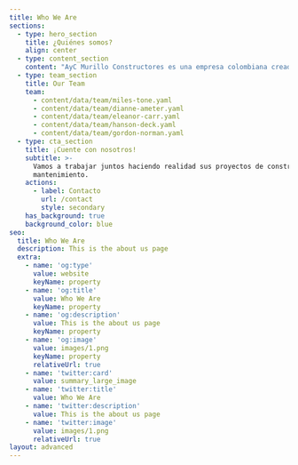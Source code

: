 ```yaml
---
title: Who We Are
sections:
  - type: hero_section
    title: ¿Quiénes somos?
    align: center
  - type: content_section
    content: "AyC Murillo Constructores es una empresa colombiana creada con el objetivo de ayudar a sus clientes a hacer realidad sus proyectos de construcción y mejoras en su hogar. Nuestra organización trabaja con altos estándares de calidad aplicando siempre las normas técnicas vigentes en el país.\_\n\nContamos con personal capacitado para realizar cada proyecto respetando siempre nuestro compromiso\_de realizar un trabajo de resultados satisfactorios para nuestros clientes con precio justo, respetando el cronograma y los estándares de calidad requeridos.\n"
  - type: team_section
    title: Our Team
    team:
      - content/data/team/miles-tone.yaml
      - content/data/team/dianne-ameter.yaml
      - content/data/team/eleanor-carr.yaml
      - content/data/team/hanson-deck.yaml
      - content/data/team/gordon-norman.yaml
  - type: cta_section
    title: ¡Cuente con nosotros!
    subtitle: >-
      Vamos a trabajar juntos haciendo realidad sus proyectos de construcción y
      mantenimiento.
    actions:
      - label: Contacto
        url: /contact
        style: secondary
    has_background: true
    background_color: blue
seo:
  title: Who We Are
  description: This is the about us page
  extra:
    - name: 'og:type'
      value: website
      keyName: property
    - name: 'og:title'
      value: Who We Are
      keyName: property
    - name: 'og:description'
      value: This is the about us page
      keyName: property
    - name: 'og:image'
      value: images/1.png
      keyName: property
      relativeUrl: true
    - name: 'twitter:card'
      value: summary_large_image
    - name: 'twitter:title'
      value: Who We Are
    - name: 'twitter:description'
      value: This is the about us page
    - name: 'twitter:image'
      value: images/1.png
      relativeUrl: true
layout: advanced
---
```

